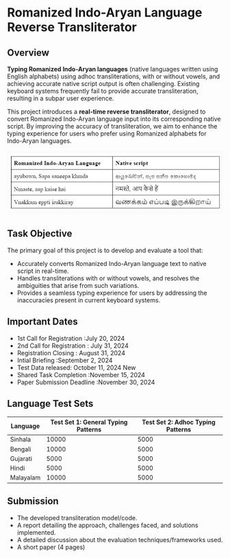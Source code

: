 # Romanized Indo-Aryan Language Reverse Transliterator

## Overview

**Typing Romanized Indo-Aryan languages** (native languages written using English alphabets) using adhoc transliterations, with or without vowels, and achieving accurate native script output is often challenging. Existing keyboard systems frequently fail to provide accurate transliteration, resulting in a subpar user experience. 

This project introduces a **real-time reverse transliterator**, designed to convert Romanized Indo-Aryan language input into its corresponding native script. By improving the accuracy of transliteration, we aim to enhance the typing experience for users who prefer using Romanized alphabets for Indo-Aryan languages.

![Example Task](./Images/sample.png)


## Task Objective

The primary goal of this project is to develop and evaluate a tool that:
- Accurately converts Romanized Indo-Aryan language text to native script in real-time.
- Handles transliterations with or without vowels, and resolves the ambiguities that arise from such variations.
- Provides a seamless typing experience for users by addressing the inaccuracies present in current keyboard systems.



## Important Dates

- 1st Call for Registration :July 20, 2024
- 2nd Call for Registration : July 31, 2024
- Registration Closing : August 31, 2024
- Intial Briefing :September 2, 2024
- Test Data released: October 11, 2024    New
- Shared Task Completion :November 15, 2024
- Paper Submission Deadline :November 30, 2024

## Language Test Sets

| Language   | Test Set 1: General Typing Patterns | Test Set 2: Adhoc Typing Patterns   |
|------------|--------------------------------------|------------------------------------|
| Sinhala    | 10000                                | 5000                               |
| Bengali    | 10000                                | 5000                               |
| Gujarati   | 5000                                 | 5000                               |
| Hindi      | 5000                                 | 5000                               |
| Malayalam  | 10000                                | 5000                               |

## Submission

- The developed transliteration model/code.
- A report detailing the approach, challenges faced, and solutions implemented.
- A detailed discussion about the evaluation techniques/frameworks used.
- A short paper (4 pages)
